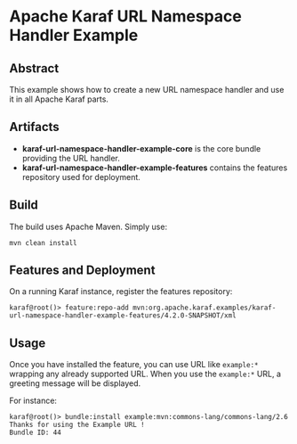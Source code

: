 # Apache Karaf URL Namespace Handler Example

## Abstract

This example shows how to create a new URL namespace handler and use it in all Apache Karaf parts.

## Artifacts

* **karaf-url-namespace-handler-example-core** is the core bundle providing the URL handler.
* **karaf-url-namespace-handler-example-features** contains the features repository used for deployment.

## Build

The build uses Apache Maven. Simply use:

```
mvn clean install
```

## Features and Deployment

On a running Karaf instance, register the features repository:

```
karaf@root()> feature:repo-add mvn:org.apache.karaf.examples/karaf-url-namespace-handler-example-features/4.2.0-SNAPSHOT/xml
```

## Usage

Once you have installed the feature, you can use URL like `example:*` wrapping any already supported URL. When you use
the `example:*` URL, a greeting message will be displayed.

For instance:

```
karaf@root()> bundle:install example:mvn:commons-lang/commons-lang/2.6
Thanks for using the Example URL !
Bundle ID: 44
```